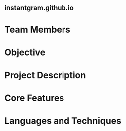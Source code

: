 ## **instantgram.github.io**

# Team Members

# Objective

# Project Description

# Core Features

# Languages and Techniques

